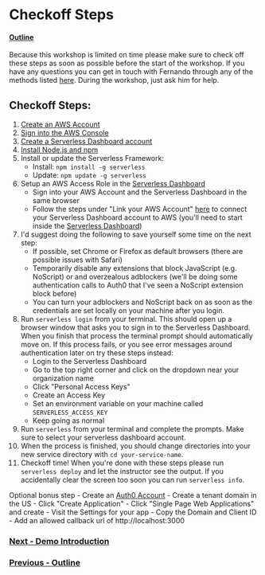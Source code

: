 # Checkoff Steps

#### [Outline](README.md)

Because this workshop is limited on time please make sure to check off these steps as soon as possible before the start of the workshop. If you have any questions you can get in touch with Fernando through any of the methods listed [here](https://www.fernandomc.com/contact). During the workshop, just ask him for help.

## Checkoff Steps:

1. [Create an AWS Account](https://aws.amazon.com/premiumsupport/knowledge-center/create-and-activate-aws-account/)
2. [Sign into the AWS Console](https://docs.aws.amazon.com/IAM/latest/UserGuide/console.html)
3. [Create a Serverless Dashboard account](https://dashboard.serverless.com)
4. [Install Node.js and npm](https://nodejs.org/en/download)
5. Install or update the Serverless Framework: 
    - Install: `npm install -g serverless`
    - Update: `npm update -g serverless`
6. Setup an AWS Access Role in the [Serverless Dashboard](https://dashboard.serverless.com)
    - Sign into your AWS Account and the Serverless Dashboard in the same browser
    - Follow the steps under "Link your AWS Account" [here](https://serverless.com/framework/docs/dashboard/access-roles#link-your-aws-account) to connect your Serverless Dashboard account to AWS (you'll need to start inside the [Serverless Dashboard](https://dashboard.serverless.com))
7. I'd suggest doing the following to save yourself some time on the next step:
    - If possible, set Chrome or Firefox as default browsers (there are possible issues with Safari)
    - Temporarily disable any extensions that block JavaScript (e.g. NoScript) or and overzealous adblockers (we'll be doing some authentication calls to Auth0 that I've seen a NoScript extension block before)
    - You can turn your adblockers and NoScript back on as soon as the credentials are set locally on your machine after you login.
8. Run `serverless login` from your terminal. This should open up a browser window that asks you to sign in to the Serverless Dashboard. When you finish that process the terminal prompt should automatically move on. If this process fails, or you see error messages around authentication later on try these steps instead:
    - Login to the Serverless Dashboard
    - Go to the top right corner and click on the dropdown near your organization name
    - Click "Personal Access Keys"
    - Create an Access Key
    - Set an environment variable on your machine called `SERVERLESS_ACCESS_KEY`
    - Keep going as normal
9. Run `serverless` from your terminal and complete the prompts. Make sure to select your serverless dashboard account. 
10. When the process is finished, you should change directories into your new service directory with `cd your-service-name`.
11. Checkoff time! When you're done with these steps please run `serverless deploy` and let the instructor see the output. If you accidentally clear the screen too soon you can run `serverless info`.

Optional bonus step - Create an [Auth0 Account](https://auth0.com/)
    - Create a tenant domain in the US
    - Click "Create Application"
    - Click "Single Page Web Applications" and create
    - Visit the Settings for your app
    - Copy the Domain and Client ID
    - Add an allowed callback url of http://localhost:3000


### [Next - Demo Introduction](demo-introduction.md)

### [Previous - Outline](README.md)